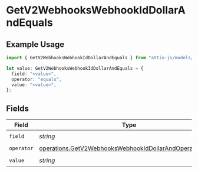 # GetV2WebhooksWebhookIdDollarAndEquals

## Example Usage

```typescript
import { GetV2WebhooksWebhookIdDollarAndEquals } from "attio-js/models/operations/getv2webhookswebhookid.js";

let value: GetV2WebhooksWebhookIdDollarAndEquals = {
  field: "<value>",
  operator: "equals",
  value: "<value>",
};
```

## Fields

| Field                                                                                                                                | Type                                                                                                                                 | Required                                                                                                                             | Description                                                                                                                          |
| ------------------------------------------------------------------------------------------------------------------------------------ | ------------------------------------------------------------------------------------------------------------------------------------ | ------------------------------------------------------------------------------------------------------------------------------------ | ------------------------------------------------------------------------------------------------------------------------------------ |
| `field`                                                                                                                              | *string*                                                                                                                             | :heavy_check_mark:                                                                                                                   | N/A                                                                                                                                  |
| `operator`                                                                                                                           | [operations.GetV2WebhooksWebhookIdDollarAndOperatorEquals](../../models/operations/getv2webhookswebhookiddollarandoperatorequals.md) | :heavy_check_mark:                                                                                                                   | N/A                                                                                                                                  |
| `value`                                                                                                                              | *string*                                                                                                                             | :heavy_check_mark:                                                                                                                   | N/A                                                                                                                                  |